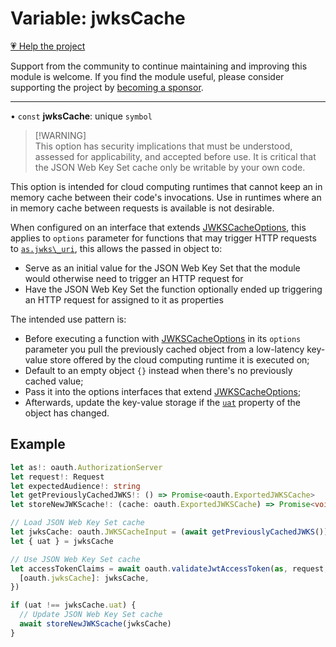 # Variable: jwksCache

[💗 Help the project](https://github.com/sponsors/panva)

Support from the community to continue maintaining and improving this module is welcome. If you find the module useful, please consider supporting the project by [becoming a sponsor](https://github.com/sponsors/panva).

***

• `const` **jwksCache**: unique `symbol`

> [!WARNING]\
> This option has security implications that must be understood, assessed for applicability, and
> accepted before use. It is critical that the JSON Web Key Set cache only be writable by your own
> code.

This option is intended for cloud computing runtimes that cannot keep an in memory cache between
their code's invocations. Use in runtimes where an in memory cache between requests is available
is not desirable.

When configured on an interface that extends [JWKSCacheOptions](../interfaces/JWKSCacheOptions.md), this applies to `options`
parameter for functions that may trigger HTTP requests to
[`as.jwks\_uri`](../interfaces/AuthorizationServer.md#jwks_uri), this allows the passed in object to:

- Serve as an initial value for the JSON Web Key Set that the module would otherwise need to
  trigger an HTTP request for
- Have the JSON Web Key Set the function optionally ended up triggering an HTTP request for
  assigned to it as properties

The intended use pattern is:

- Before executing a function with [JWKSCacheOptions](../interfaces/JWKSCacheOptions.md) in its `options` parameter you pull the
  previously cached object from a low-latency key-value store offered by the cloud computing
  runtime it is executed on;
- Default to an empty object `{}` instead when there's no previously cached value;
- Pass it into the options interfaces that extend [JWKSCacheOptions](../interfaces/JWKSCacheOptions.md);
- Afterwards, update the key-value storage if the [`uat`](../interfaces/ExportedJWKSCache.md#uat) property of
  the object has changed.

## Example

```ts
let as!: oauth.AuthorizationServer
let request!: Request
let expectedAudience!: string
let getPreviouslyCachedJWKS!: () => Promise<oauth.ExportedJWKSCache>
let storeNewJWKScache!: (cache: oauth.ExportedJWKSCache) => Promise<void>

// Load JSON Web Key Set cache
let jwksCache: oauth.JWKSCacheInput = (await getPreviouslyCachedJWKS()) || {}
let { uat } = jwksCache

// Use JSON Web Key Set cache
let accessTokenClaims = await oauth.validateJwtAccessToken(as, request, expectedAudience, {
  [oauth.jwksCache]: jwksCache,
})

if (uat !== jwksCache.uat) {
  // Update JSON Web Key Set cache
  await storeNewJWKScache(jwksCache)
}
```
